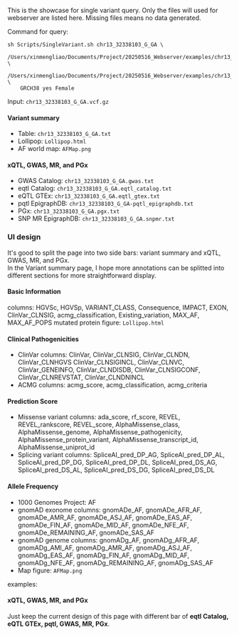 This is the showcase for single variant query. Only the files will used for webserver are listed here. Missing files means no data generated.

Command for query: 
```
sh Scripts/SingleVariant.sh chr13_32338103_G_GA \
	/Users/xinmengliao/Documents/Project/20250516_Webserver/examples/chr13_32338103_G_GA/chr13_32338103_G_GA.vcf.gz \
	/Users/xinmengliao/Documents/Project/20250516_Webserver/examples/chr13_32338103_G_GA \
	GRCH38 yes Female
```

Input: `chr13_32338103_G_GA.vcf.gz`

#### Variant summary
  - Table: `chr13_32338103_G_GA.txt`
  - Lollipop: `Lollipop.html`
  - AF world map: `AFMap.png`

#### xQTL, GWAS, MR, and PGx
  - GWAS Catalog: `chr13_32338103_G_GA.gwas.txt`
  - eqtl Catalog: `chr13_32338103_G_GA.eqtl_catalog.txt`
  - eQTL GTEx: `chr13_32338103_G_GA.eqtl_gtex.txt`
  - pqtl EpigraphDB: `chr13_32338103_G_GA-pqtl_epigraphdb.txt`
  - PGx: `chr13_32338103_G_GA.pgx.txt`
  - SNP MR EpigraphDB: `chr13_32338103_G_GA.snpmr.txt`


### UI design
It's good to split the page into two side bars: variant summary and xQTL, GWAS, MR, and PGx. \
In the Variant summary page, I hope more annotations can be splitted into different sections for more straightforward display. 

#### Basic Information
columns: HGVSc, HGVSp, VARIANT_CLASS, Consequence, IMPACT, EXON, ClinVar_CLNSIG, acmg_classification, Existing_variation, MAX_AF, MAX_AF_POPS
mutated protein figure: `Lollipop.html`

#### Clinical Pathogenicities
 - ClinVar columns: ClinVar, ClinVar_CLNSIG, ClinVar_CLNDN,  ClinVar_CLNHGVS ClinVar_CLNSIGINCL, ClinVar_CLNVC,  ClinVar_GENEINFO, ClinVar_CLNDISDB, ClinVar_CLNSIGCONF, ClinVar_CLNREVSTAT, ClinVar_CLNDNINCL
 - ACMG columns: acmg_score, acmg_classification, acmg_criteria

#### Prediction Score
 - Missense variant columns: ada_score, rf_score, REVEL, REVEL_rankscore, REVEL_score, AlphaMissense_class,  AlphaMissense_genome,  AlphaMissense_pathogenicity, AlphaMissense_protein_variant, AlphaMissense_transcript_id, AlphaMissense_uniprot_id
 - Splicing variant columns: SpliceAI_pred_DP_AG, SpliceAI_pred_DP_AL, SpliceAI_pred_DP_DG, SpliceAI_pred_DP_DL, SpliceAI_pred_DS_AG, SpliceAI_pred_DS_AL, SpliceAI_pred_DS_DG, SpliceAI_pred_DS_DL

#### Allele Frequency
 - 1000 Genomes Project: AF
 - gnomAD exonome columns: gnomADe_AF, gnomADe_AFR_AF, gnomADe_AMR_AF, gnomADe_ASJ_AF, gnomADe_EAS_AF, gnomADe_FIN_AF, gnomADe_MID_AF, gnomADe_NFE_AF, gnomADe_REMAINING_AF, gnomADe_SAS_AF
 - gnomAD genome columns: gnomADg_AF, gnomADg_AFR_AF, gnomADg_AMI_AF, gnomADg_AMR_AF, gnomADg_ASJ_AF, gnomADg_EAS_AF, gnomADg_FIN_AF, gnomADg_MID_AF, gnomADg_NFE_AF, gnomADg_REMAINING_AF, gnomADg_SAS_AF
 - Map figure: `AFMap.png`

examples:


#### xQTL, GWAS, MR, and PGx
Just keep the current design of this page with different bar of **eqtl Catalog, eQTL GTEx, pqtl, GWAS, MR, PGx**.
